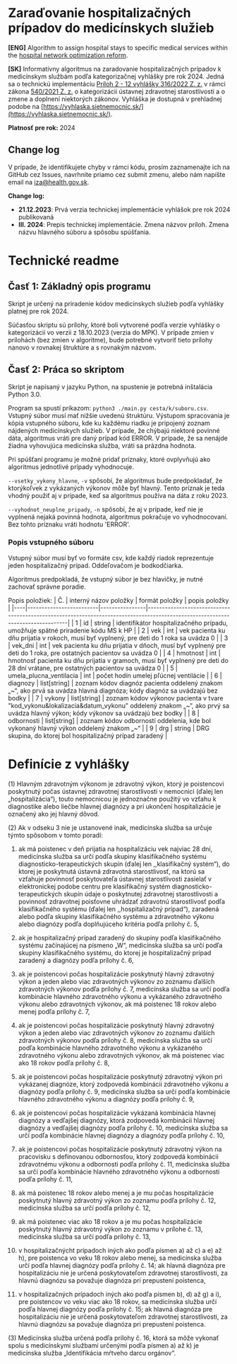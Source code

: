 # Zaraďovanie hospitalizačných prípadov do medicínskych služieb

**[ENG]** Algorithm to assign hospital stays to specific medical services within the [hospital network optimization reform](https://www.slov-lex.sk/pravne-predpisy/SK/ZZ/2021/540).

**[SK]** Informatívny algoritmus na zaradovanie hospitalizačných prípadov k medicínskym službám podľa kategorizačnej vyhlášky pre rok 2024. Jedná sa o technickú implementáciu [Príloh 2 - 12 vyhlášky 316/2022 Z. z.](https://www.slov-lex.sk/pravne-predpisy/SK/ZZ/2022/316/20220930#prilohy) v rámci zákona [540/2021 Z. z.](https://www.slov-lex.sk/pravne-predpisy/SK/ZZ/2021/540) o kategorizácii ústavnej zdravotnej starostlivosti a o zmene a doplnení niektorých zákonov. Vyhláška je dostupná v prehladnej podobe na [https://vyhlaska.sietnemocnic.sk/](https://vyhlaska.sietnemocnic.sk/).

**Platnosť pre rok:** 2024

## Change log
V prípade, že identifikujete chyby v rámci kódu, prosím zaznamenajte ich na GitHub cez Issues, navrhnite priamo cez submit zmenu, alebo nám napíšte email na iza@health.gov.sk.

**Change log:**
- **21.12.2023**: Prvá verzia technickej implementácie vyhlášok pre rok 2024 publikovaná
- **III. 2024**: Prepis technickej implementácie. Zmena názvov príloh. Zmena názvu hlavného súboru a spôsobu spúšťania.

# Technické readme

## Časť 1: Základný opis programu
Skript je určený na priradenie kódov medicínskych služieb podľa vyhlášky platnej pre rok 2024.

Súčasťou skriptu sú prílohy, ktoré boli vytvorené podľa verzie vyhlášky o kategorizácii vo verzii z 18.10.2023 (verzia do MPK). V prípade zmien v prílohách (bez zmien v algoritme), bude potrebné vytvoriť tieto prílohy nanovo v rovnakej štruktúre a s rovnakým názvom.

## Časť 2: Práca so skriptom
Skript je napísaný v jazyku Python, na spustenie je potrebná inštalácia Python 3.0.

Program sa spustí príkazom: `python3 ./main.py cesta/k/suboru.csv`. Vstupný súbor musí mať nižšie uvedenú štruktúru. Výstupom spracovania je kópia vstupného súboru, kde ku každému riadku je pripojený zoznam nájdených medicínskych služieb. V prípade, že chýbajú niektoré povinné dáta, algoritmus vráti pre daný prípad kód ERROR. V prípade, že sa nenájde žiadna vyhovujúca medicínska služba, vráti sa prázdna hodnota.

Pri spúšťaní programu je možné pridať príznaky, ktoré ovplyvňujú ako algoritmus jednotlivé prípady vyhodnocuje. 

`--vsetky_vykony_hlavne`, `-v` spôsobí, že algoritmus bude predpokladať, že ktorýkoľvek z vykázaných výkonov môže byť hlavný. Tento príznak je teda vhodný použiť aj v prípade, keď sa algoritmus používa na dáta z roku 2023.

`--vyhodnot_neuplne_pripady`, `-n` spôsobí, že aj v prípade, keď nie je vyplnená nejaká povinná hodnota, algoritmus pokračuje vo vyhodnocovaní. Bez tohto príznaku vráti hodnotu 'ERROR'.

### Popis vstupného súboru
Vstupný súbor musí byť vo formáte csv, kde každý riadok reprezentuje jeden hospitalizačný prípad. Oddeľovačom je bodkodčiarka.

Algoritmus predpokladá, že vstupný súbor je bez hlavičky, je nutné zachovať správne poradie.

Popis položiek:
| Č. | interný názov položky   | formát položky | popis položky                                                                                                                  |
|----|-------------------------|----------------|--------------------------------------------------------------------------------------------------------------------------------|
| 1  | id                      | string         | identifikátor hospitalizačného prípadu, umožňuje spätné priradenie kódu MS k HP                                                |
| 2  | vek                     | int            | vek pacienta ku dňu prijatia v rokoch, musí byť vyplnený, pre deti do 1 roka sa uvádza 0                                       |
| 3  | vek_dni                 | int            | vek pacienta ku dňu prijatia v dňoch, musí byť vyplnený pre deti do 1 roka, pre ostatných pacientov sa uvádza 0                |
| 4  | hmotnost                | int            | hmotnosť pacienta ku dňu prijatia v gramoch, musí byť vyplnený pre deti do 28 dní vrátane, pre ostatných pacientov sa uvádza 0 |
| 5  | umela_plucna_ventilacia | int            | počet hodín umelej pľúcnej ventilácie                                                                                          |
| 6  | diagnozy                | list\[string\] | zoznam kódov diagnóz pacienta oddelený znakom „~“, ako prvá sa uvádza hlavná diagnóza; kódy diagnóz sa uvádzajú bez bodky      |
| 7  | vykony                  | list\[string\] | zoznam kódov výkonov pacienta v tvare "kod_vykonu&lokalizacia&datum_vykonu" oddelený znakom „~“, ako prvý sa uvádza hlavný výkon; kódy výkonov sa uvádzajú bez bodky         |
| 8  | odbornosti              | list\[string\] | zoznam kódov odborností oddelenia, kde bol vykonaný hlavný výkon oddelený znakom „~“                                           |
| 9  | drg                     | string         | DRG skupina, do ktorej bol hospitalizačný prípad zaradený                                                                      |



# Definície z vyhlášky
(1)	Hlavným zdravotným výkonom je zdravotný výkon, ktorý je poistencovi poskytnutý počas ústavnej zdravotnej starostlivosti v nemocnici (ďalej len „hospitalizácia“), touto nemocnicou je jednoznačne použitý vo vzťahu k diagnostike alebo liečbe hlavnej diagnózy a pri ukončení hospitalizácie je označený ako jej hlavný dôvod.

(2)	Ak v odseku 3 nie je ustanovené inak, medicínska služba sa určuje týmto spôsobom v tomto poradí:

1. ak má poistenec v deň prijatia na hospitalizáciu vek najviac 28 dní, medicínska služba sa určí podľa skupiny klasifikačného systému diagnosticko-terapeutických skupín (ďalej len ,,klasifikačný systém“), do ktorej je poskytnutá ústavná zdravotná starostlivosť, na ktorú sa vzťahuje povinnosť poskytovateľa ústavnej starostlivosti zasielať v elektronickej podobe centru pre klasifikačný systém diagnosticko-terapeutických skupín údaje o poskytnutej zdravotnej starostlivosti a povinnosť zdravotnej poisťovne uhrádzať zdravotnú starostlivosť podľa klasifikačného systému (ďalej len ,,hospitalizačný prípad“), zaradená alebo podľa skupiny klasifikačného systému a zdravotného výkonu alebo diagnózy podľa doplňujúceho kritéria podľa prílohy č. 5,

2. ak je hospitalizačný prípad zaradený do skupiny podľa klasifikačného systému začínajúcej na písmeno „W“, medicínska služba sa určí podľa skupiny klasifikačného systému, do ktorej je hospitalizačný prípad zaradený a diagnózy podľa prílohy č. 6,

3. ak je poistencovi počas hospitalizácie poskytnutý hlavný zdravotný výkon a jeden alebo viac zdravotných výkonov zo zoznamu ďalších zdravotných výkonov podľa prílohy č. 7, medicínska služba sa určí podľa kombinácie hlavného zdravotného výkonu a vykázaného zdravotného výkonu alebo zdravotných výkonov, ak má poistenec 18 rokov alebo menej podľa prílohy č. 7,

4. ak je poistencovi počas hospitalizácie poskytnutý hlavný zdravotný výkon a jeden alebo viac zdravotných výkonov zo zoznamu ďalších zdravotných výkonov podľa prílohy č. 8, medicínska služba sa určí podľa kombinácie hlavného zdravotného výkonu a vykázaného zdravotného výkonu alebo zdravotných výkonov, ak má poistenec viac ako 18 rokov podľa prílohy č. 8, 

5. ak je poistencovi počas hospitalizácie poskytnutý zdravotný výkon pri vykázanej diagnóze, ktorý zodpovedá kombinácii zdravotného výkonu a diagnózy podľa prílohy č. 9, medicínska služba sa určí podľa kombinácie hlavného zdravotného výkonu a diagnózy podľa prílohy č. 9,

6. ak je poistencovi počas hospitalizácie vykázaná kombinácia hlavnej diagnózy a vedľajšej diagnózy, ktorá zodpovedá kombinácii hlavnej diagnózy a vedľajšej diagnózy podľa prílohy č. 10, medicínska služba sa určí podľa kombinácie hlavnej diagnózy a diagnózy podľa prílohy č. 10,

7. ak je poistencovi počas hospitalizácie poskytnutý zdravotný výkon na pracovisku s definovanou odbornosťou, ktorý zodpovedá kombinácii zdravotnému výkonu a odbornosti podľa prílohy č. 11, medicínska služba sa určí podľa kombinácie hlavného zdravotného výkonu a odbornosti podľa prílohy č. 11,

8. ak má poistenec 18 rokov alebo menej a je mu počas hospitalizácie poskytnutý hlavný zdravotný výkon zo zoznamu podľa prílohy č. 12, medicínska služba sa určí podľa prílohy č. 12,

9. ak má poistenec viac ako 18 rokov a je mu počas hospitalizácie poskytnutý hlavný zdravotný výkon zo zoznamu v prílohe č. 13, medicínska služba sa určí podľa prílohy č. 13,

10. v hospitalizačnýcht prípadoch iných ako podľa písmen a) až c) a e) až h), pre poistenca vo veku 18 rokov alebo menej, sa medicínska služba určí podľa hlavnej diagnózy podľa prílohy č. 14; ak hlavná diagnóza pre hospitalizáciu nie je určená poskytovateľom zdravotnej starostlivosti, za hlavnú diagnózu sa považuje diagnóza pri prepustení poistenca,

11. v hospitalizačných prípadoch iných ako podľa písmen b), d) až g) a i), pre poistencov vo veku viac ako 18 rokov, sa medicínska služba určí podľa hlavnej diagnózy podľa prílohy č. 15;  ak hlavná diagnóza pre hospitalizáciu nie je určená poskytovateľom zdravotnej starostlivosti, za hlavnú diagnózu sa považuje diagnóza pri prepustení poistenca.

(3)	Medicínska služba určená podľa prílohy č. 16, ktorá sa môže vykonať spolu s medicínskymi službami určenými podľa písmen a) až k) je medicínska služba „Identifikácia mŕtveho darcu orgánov“.
